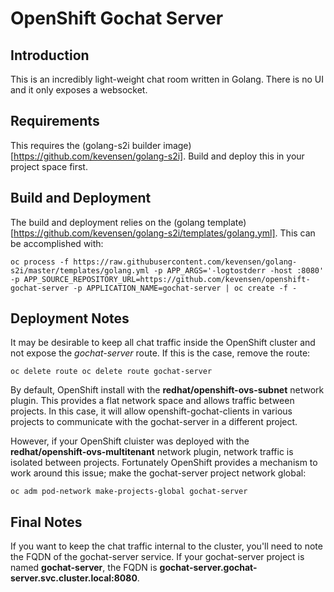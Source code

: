 # OpenShift Gochat Server
## Introduction
This is an incredibly light-weight chat room written in Golang.  There is no UI and it only exposes a websocket.

## Requirements
This requires the (golang-s2i builder image)[https://github.com/kevensen/golang-s2i].  Build and deploy this in your project space first.

## Build and Deployment
The build and deployment relies on the (golang template)[https://github.com/kevensen/golang-s2i/templates/golang.yml].  This can be accomplished with:
```terminal
oc process -f https://raw.githubusercontent.com/kevensen/golang-s2i/master/templates/golang.yml -p APP_ARGS='-logtostderr -host :8080' -p APP_SOURCE_REPOSITORY_URL=https://github.com/kevensen/openshift-gochat-server -p APPLICATION_NAME=gochat-server | oc create -f -
```

## Deployment Notes
It may be desirable to keep all chat traffic inside the OpenShift cluster and not expose the *gochat-server* route.  If this is the case, remove the route:
```terminal
oc delete route oc delete route gochat-server
```

By default, OpenShift install with the **redhat/openshift-ovs-subnet** network plugin.  This provides a flat network space and allows traffic between projects.  In this case, it will allow openshift-gochat-clients in various projects to communicate with the gochat-server in a different project.  

However, if your OpenShift cluister was deployed with the **redhat/openshift-ovs-multitenant** network plugin, network traffic is isolated between projects.  Fortunately OpenShift provides a mechanism to work around this issue; make the gochat-server project network global:
```terminal
oc adm pod-network make-projects-global gochat-server
```

## Final Notes
If you want to keep the chat traffic internal to the cluster, you'll need to note the FQDN of the gochat-server service.  If your gochat-server project is named **gochat-server**, the FQDN is **gochat-server.gochat-server.svc.cluster.local:8080**.